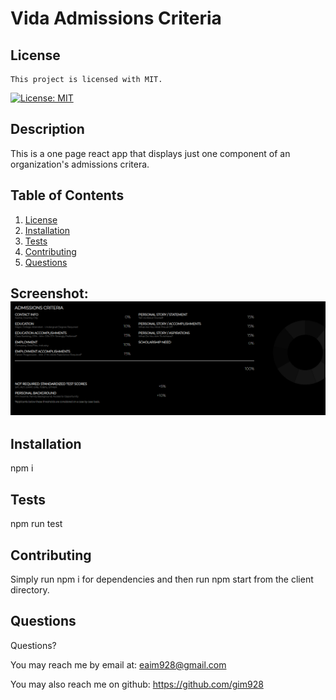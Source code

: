 # Vida Admissions Criteria

## License

    This project is licensed with MIT.

[![License: MIT](https://img.shields.io/badge/License-MIT-yellow.svg)](https://opensource.org/licenses/MIT)

## Description

This is a one page react app that displays just one component of an organization's admissions critera.

## Table of Contents

1. [License](#license)
2. [Installation](#installation)
3. [Tests](#tests)
4. [Contributing](#contributing)
5. [Questions](#questions)

## Screenshot: ![Screenshot](./Screenshot.png)

## Installation

npm i

## Tests

npm run test

## Contributing

Simply run npm i for dependencies and then run npm start from the client directory.

## Questions

Questions?

You may reach me by email at: <eaim928@gmail.com>

You may also reach me on github: <https://github.com/gim928>
